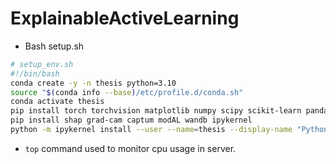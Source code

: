 # ExplainableActiveLearning
- Bash setup.sh

```bash
# setup_env.sh
#!/bin/bash
conda create -y -n thesis python=3.10
source "$(conda info --base)/etc/profile.d/conda.sh"
conda activate thesis
pip install torch torchvision matplotlib numpy scipy scikit-learn pandas tqdm seaborn
pip install shap grad-cam captum modAL wandb ipykernel
python -m ipykernel install --user --name=thesis --display-name "Python (thesis)"
```
- ```top``` command used to monitor cpu usage in server.